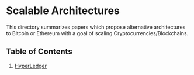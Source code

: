# Scalable Architectures

This directory summarizes papers which propose alternative architectures to Bitcoin or Ethereum with 
a goal of scaling Cryptocurrencies/Blockchains.

## Table of Contents

1. [HyperLedger](https://github.com/SoujanyaPonnapalli/ScalingBlockchains/blob/master/Architecture/HyperLedger.md)
